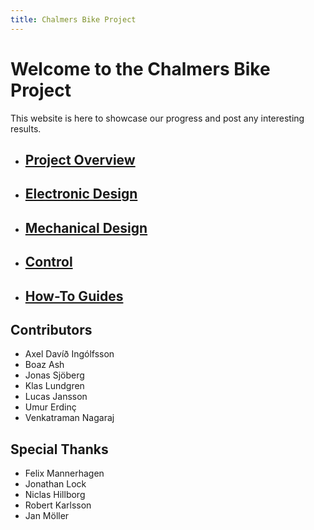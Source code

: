 ```yaml
---
title: Chalmers Bike Project
---
```


# Welcome to the Chalmers Bike Project

This website is here to showcase our progress and post any interesting results.

* ## [Project Overview](overview.html)

* ## [Electronic Design](electronics.html)

* ## [Mechanical Design](mechanical.html)

* ## [Control](control.html)

* ## [How-To Guides](howto.html)


## Contributors
* Axel Davíð Ingólfsson
* Boaz Ash
* Jonas Sjöberg
* Klas Lundgren
* Lucas Jansson
* Umur Erdinç
* Venkatraman Nagaraj

## Special Thanks
* Felix Mannerhagen
* Jonathan Lock
* Niclas Hillborg
* Robert Karlsson
* Jan Möller
